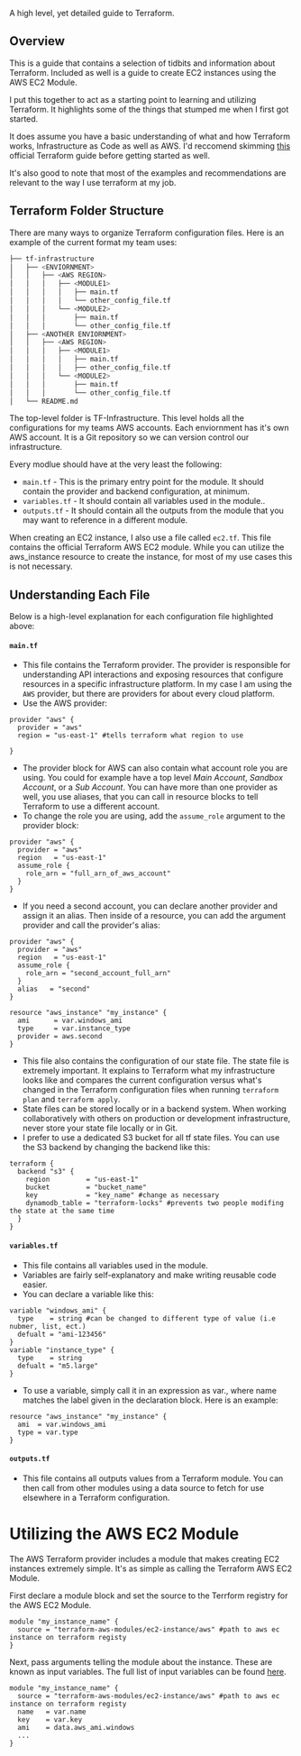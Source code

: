 A high level, yet detailed guide to Terraform. 

## Overview 

This is a guide that contains a selection of tidbits and information about Terraform. Included as well is a guide to create EC2 instances using the AWS EC2 Module. 

I put this together to act as a starting point to learning and utilizing Terraform. It highlights some of the things that stumped me when I first got started. 

It does assume you have a basic understanding of what and how Terraform works, Infrastructure as Code as well as AWS. I'd reccomend skimming [this](https://learn.hashicorp.com/tutorials/terraform/infrastructure-as-code?in=terraform/aws-get-started) official Terraform guide before getting started as well.

It's also good to note that most of the examples and recommendations are relevant to the way I use terraform at my job.

## Terraform Folder Structure

There are many ways to organize Terraform configuration files.  Here is an example of the current format my team uses:

```bash
├── tf-infrastructure
│   ├── <ENVIORNMENT>
│   │   ├── <AWS REGION>
│   │   │   ├── <MODULE1>
│   │   │   │   ├── main.tf
│   │   │   │   └── other_config_file.tf
│   │   │   └── <MODULE2>
│   │   │       ├── main.tf
│   │   │       └── other_config_file.tf
│   ├── <ANOTHER ENVIORNMENT>
│   │   ├── <AWS REGION>
│   │   │   ├── <MODULE1>
│   │   │   │   ├── main.tf
│   │   │   │   ├── other_config_file.tf
│   │   │   └── <MODULE2>
│   │   │       ├── main.tf
│   │   │       └── other_config_file.tf
│   └── README.md
```

The top-level folder is TF-Infrastructure.  This level holds all the configurations for my teams AWS accounts. Each enviornment has it's own AWS account.  It is a Git repository so we can version control our infrastructure. 

Every modlue should have at the very least the following:

- `main.tf` - This is the primary entry point for the module. It should contain the provider and backend configuration, at minimum.
- `variables.tf` - It should contain all variables used in the module..
- `outputs.tf` - It should contain all the outputs from the module that you may want to reference in a different module.

When creating an EC2 instance, I also use a file called `ec2.tf`.  This file contains the official Terraform AWS EC2 module.  While you can utilize the aws_instance resource to create the instance, for most of my use cases this is not necessary.

## Understanding Each File

Below is a high-level explanation for each configuration file highlighted above:

#### **`main.tf`** 
- This file contains the Terraform provider. The provider is responsible for understanding API interactions and exposing resources that configure resources in a specific infrastructure platform.  In my case I am using the `AWS` provider, but there are providers for about every cloud platform.
- Use the AWS provider:
````
provider "aws" { 
  provider = "aws" 
  region = "us-east-1" #tells terraform what region to use

}
````
- The provider block for AWS can also contain what account role you are using.  You could for example have a top level *Main Account*, *Sandbox Account*, or a *Sub Account*. You can have more than one provider as well, you use aliases, that you can call in resource blocks to tell Terraform to use a different account.
- To change the role you are using, add the `assume_role` argument to the provider block:

````
provider "aws" {
  provider = "aws"
  region   = "us-east-1"
  assume_role {
    role_arn = "full_arn_of_aws_account"
  }
}
````
- If you need a second account, you can declare another provider and assign it an alias.  Then inside of a resource, you can add the argument provider and call the provider's alias:

```
provider "aws" {
  provider = "aws"
  region   = "us-east-1"
  assume_role {
    role_arn = "second_account_full_arn" 
  }
  alias   = "second"
}

resource "aws_instance" "my_instance" {
  ami      = var.windows_ami
  type     = var.instance_type
  provider = aws.second
}
````
- This file also contains the configuration of our state file.  The state file is extremely important.  It explains to Terraform what my infrastructure looks like and compares the current configuration versus what's changed in the Terraform configuration files when running `terraform plan` and `terraform apply`.
- State files can be stored locally or in a backend system.  When working collaboratively with others on production or development infrastructure, never store your state file locally or in Git.
- I prefer to use a dedicated S3 bucket for all tf state files.  You can use the S3 backend by changing the backend like this:


````
terraform { 
  backend "s3" { 
    region         = "us-east-1" 
    bucket         = "bucket_name" 
    key            = "key_name" #change as necessary
    dynamodb_table = "terraform-locks" #prevents two people modifing the state at the same time
  }
}
````

#### **`variables.tf`**

- This file contains all variables used in the module.
- Variables are fairly self-explanatory and make writing reusable code easier.
- You can declare a variable like this:

````
variable "windows_ami" {
  type    = string #can be changed to different type of value (i.e nubmer, list, ect.)
  defualt = "ami-123456"
}
variable "instance_type" {
  type    = string
  defualt = "m5.large"
}
````
- To use a variable, simply call it in an expression as var.<NAME>, where name matches the label given in the declaration block.  Here is an example:
  
````
resource "aws_instance" "my_instance" { 
  ami  = var.windows_ami
  type = var.type
}
````

#### **`outputs.tf`**

- This file contains all outputs values from a Terraform module.  You can then call from other modules using a data source to fetch for use elsewhere in a Terraform configuration.


# Utilizing the AWS EC2 Module

The AWS Terraform provider includes a module that makes creating EC2 instances extremely simple.  It's as simple as calling the Terraform AWS EC2 Module.


First declare a module block and set the source to the Terrform registry for the AWS EC2 Module.

```
module "my_instance_name" {
  source = "terraform-aws-modules/ec2-instance/aws" #path to aws ec instance on terraform registy
}
```

Next, pass arguments telling the module about the instance.  These are known as input variables.  The full list of input variables can be found [here](https://registry.terraform.io/modules/terraform-aws-modules/ec2-instance/aws/latest#inputs).

```
module "my_instance_name" {
  source = "terraform-aws-modules/ec2-instance/aws" #path to aws ec instance on terraform registy
  name   = var.name
  key    = var.key
  ami    = data.aws_ami.windows
  ...
}
```

